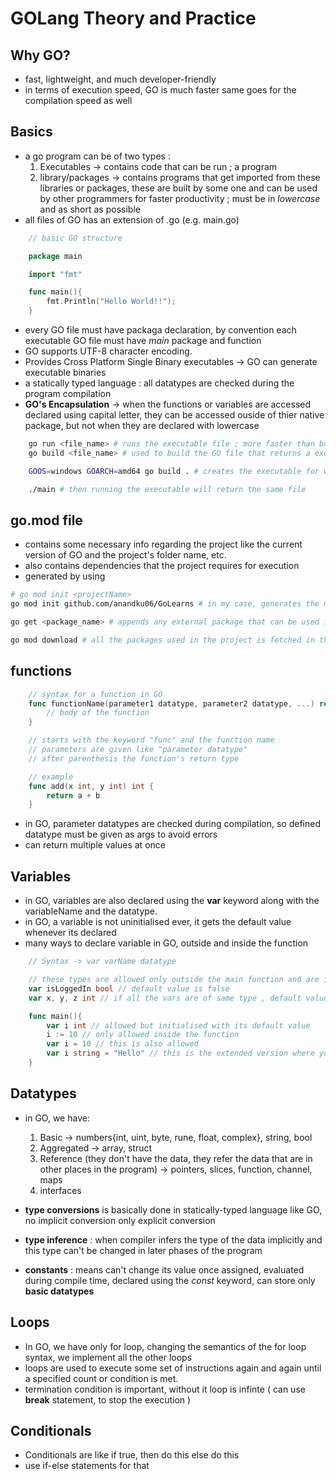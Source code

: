 # GOLang Theory and Practice

## Why GO?

- fast, lightweight, and much developer-friendly
- in terms of execution speed, GO is much faster same goes for the compilation speed as well

## Basics

- a go program can be of two types :
  1. Executables -> contains code that can be run ; a program
  2. library/packages -> contains programs that get imported from these libraries or packages, these are built by some one and can be used by other programmers for faster productivity ; must be in _lowercase_ and as short as possible
- all files of GO has an extension of .go (e.g. main.go)

```go
    // basic GO structure

    package main

    import "fmt"

    func main(){
        fmt.Println("Hello World!!");
    }
```

- every GO file must have packaga declaration, by convention each executable GO file must have _main_ package and function
- GO supports UTF-8 character encoding.
- Provides Cross Platform Single Binary executables -> GO can generate executable binaries
- a statically typed language : all datatypes are checked during the program compilation
- **GO's Encapsulation** -> when the functions or variables are accessed declared using capital letter, they can be accessed ouside of thier native package, but not when they are declared with lowercase

```bash
    go run <file_name> # runs the executable file ; more faster than build command
    go build <file_name> # used to build the GO file that returns a executable ; here OS is not specified so the executable is for the current OS

    GOOS=windows GOARCH=amd64 go build . # creates the executable for windows OS with amd54 architecture

    ./main # then running the executable will return the same file
```

## go.mod file

- contains some necessary info regarding the project like the current version of GO and the project's folder name, etc.
- also contains dependencies that the project requires for execution
- generated by using

```bash
# go mod init <projectName>
go mod init github.com/anandku06/GoLearns # in my case, generates the mod file with the package name and the version of GO

go get <package_name> # appends any external package that can be used in the mod file

go mod download # all the packages used in the project is fetched in the mod file

```

## functions

```go
    // syntax for a function in GO
    func functionName(parameter1 datatype, parameter2 datatype, ...) return type{
        // body of the function
    }

    // starts with the keyword "func" and the function name
    // parameters are given like "parameter datatype"
    // after parenthesis the function's return type

    // example
    func add(x int, y int) int {
        return a + b
    }

```

- in GO, parameter datatypes are checked during compilation, so defined datatype must be given as args to avoid errors
- can return multiple values at once

## Variables

- in GO, variables are also declared using the **var** keyword along with the variableName and the datatype.
- in GO, a variable is not uninitialised ever, it gets the default value whenever its declared
- many ways to declare variable in GO, outside and inside the function

```go
    // Syntax -> var varName datatype

    // these types are allowed only outside the main function and are initialised with default values
    var isLoggedIn bool // default value is false
    var x, y, z int // if all the vars are of same type , default value is 0

    func main(){
        var i int // allowed but initialised with its default value
        i := 10 // only allowed inside the function
        var i = 10 // this is also allowed
        var i string = "Hello" // this is the extended version where you fixed the datatype, only string datatype is entertained
    }
```

## Datatypes

- in GO, we have:

  1. Basic -> numbers{int, uint, byte, rune, float, complex}, string, bool
  2. Aggregated -> array, struct
  3. Reference (they don't have the data, they refer the data that are in other places in the program) -> pointers, slices, function, channel, maps
  4. interfaces

- **type conversions** is basically done in statically-typed language like GO, no implicit conversion only explicit conversion
- **type inference** : when compiler infers the type of the data implicitly and this type can't be changed in later phases of the program
- **constants** : means can't change its value once assigned, evaluated during compile time, declared using the _const_ keyword, can store only **basic datatypes**

## Loops

- In GO, we have only for loop, changing the semantics of the for loop syntax, we implement all the other loops
- loops are used to execute some set of instructions again and again until a specified count or condition is met.
- termination condition is important, without it loop is infinte ( can use **break** statement, to stop the execution )

## Conditionals
- Conditionals are like if true, then do this else do this
- use if-else statements for that